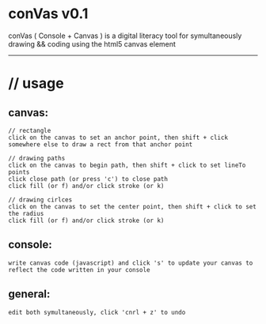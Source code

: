 conVas v0.1
===========

conVas ( Console + Canvas ) is a digital literacy tool for symultaneously drawing && coding using the html5 canvas element

* * * * 

# // usage #


## canvas: ##
    
    // rectangle
    click on the canvas to set an anchor point, then shift + click somewhere else to draw a rect from that anchor point
    
    // drawing paths
    click on the canvas to begin path, then shift + click to set lineTo points
    click close path (or press 'c') to close path
    click fill (or f) and/or click stroke (or k)
    
    // drawing cirlces
    click on the canvas to set the center point, then shift + click to set the radius
    click fill (or f) and/or click stroke (or k)
    

## console: ##
    write canvas code (javascript) and click 's' to update your canvas to reflect the code written in your console


## general: ##
    edit both symultaneously, click 'cnrl + z' to undo 

